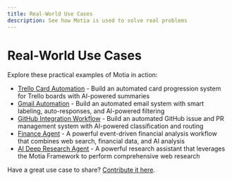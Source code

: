 ```yaml
---
title: Real-World Use Cases
description: See how Motia is used to solve real problems
---
```


# Real-World Use Cases

Explore these practical examples of Motia in action:

- [Trello Card Automation](./real-world-use-cases/trello-automation) - Build an automated card progression system for Trello boards with AI-powered summaries
- [Gmail Automation](./real-world-use-cases/gmail-automation) - Build an automated email system with smart labeling, auto-responses, and AI-powered filtering
- [GitHub Integration Workflow](./real-world-use-cases/github-integration-workflow) - Build an automated GitHub issue and PR management system with AI-powered classification and routing
- [Finance Agent](./real-world-use-cases/finance-agent) - A powerful event-driven financial analysis workflow that combines web search, financial data, and AI analysis
- [AI Deep Research Agent](./real-world-use-cases/ai-deep-research-agent) - A powerful research assistant that leverages the Motia Framework to perform comprehensive web research

Have a great use case to share? [Contribute it here](https://github.com/MotiaDev/motia-examples/tree/main/examples). 